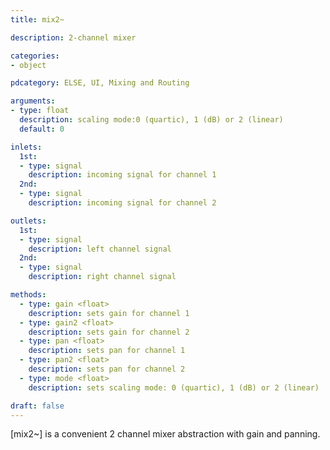 ```yaml
---
title: mix2~

description: 2-channel mixer

categories:
- object

pdcategory: ELSE, UI, Mixing and Routing

arguments:
- type: float
  description: scaling mode:0 (quartic), 1 (dB) or 2 (linear)
  default: 0

inlets:
  1st:
  - type: signal
    description: incoming signal for channel 1
  2nd:
  - type: signal
    description: incoming signal for channel 2

outlets:
  1st:
  - type: signal
    description: left channel signal
  2nd:
  - type: signal
    description: right channel signal

methods:
  - type: gain <float>
    description: sets gain for channel 1
  - type: gain2 <float>
    description: sets gain for channel 2
  - type: pan <float>
    description: sets pan for channel 1
  - type: pan2 <float>
    description: sets pan for channel 2
  - type: mode <float>
    description: sets scaling mode: 0 (quartic), 1 (dB) or 2 (linear)

draft: false
---
```


[mix2~] is a convenient 2 channel mixer abstraction with gain and panning.
